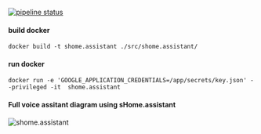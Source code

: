 [![pipeline status](https://gitlab.com/sv1r4/shome.assistant/badges/master/pipeline.svg)](https://gitlab.com/sv1r4/shome.assistant/commits/master)

#### build docker

``` shell
docker build -t shome.assistant ./src/shome.assistant/
```

#### run docker

``` shell
docker run -e 'GOOGLE_APPLICATION_CREDENTIALS=/app/secrets/key.json' --privileged -it  shome.assistant
````


#### Full voice assitant diagram using sHome.assistant
![shome.assistant](https://gitlab.com/sv1r4/shome.fulfillment/-/wikis/uploads/834bfe3f8eca5e15c5caeca9af5a5d1b/shome.assistant.png)